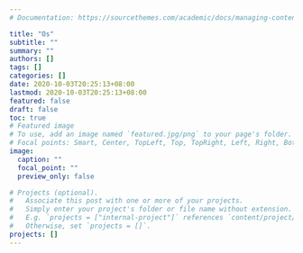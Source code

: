 ```yaml
---
# Documentation: https://sourcethemes.com/academic/docs/managing-content/

title: "Os"
subtitle: ""
summary: ""
authors: []
tags: []
categories: []
date: 2020-10-03T20:25:13+08:00
lastmod: 2020-10-03T20:25:13+08:00
featured: false
draft: false
toc: true
# Featured image
# To use, add an image named `featured.jpg/png` to your page's folder.
# Focal points: Smart, Center, TopLeft, Top, TopRight, Left, Right, BottomLeft, Bottom, BottomRight.
image:
  caption: ""
  focal_point: ""
  preview_only: false

# Projects (optional).
#   Associate this post with one or more of your projects.
#   Simply enter your project's folder or file name without extension.
#   E.g. `projects = ["internal-project"]` references `content/project/deep-learning/index.md`.
#   Otherwise, set `projects = []`.
projects: []
---
```

